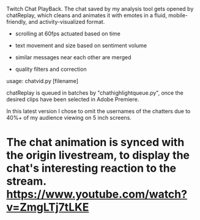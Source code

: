 Twitch Chat PlayBack. The chat saved by my analysis tool gets opened by chatReplay, which cleans and animates it with emotes in a fluid, mobile-friendly, and activity-visualized format.

  - scrolling at 60fps actuated based on time

  - text movement and size based on sentiment volume
  
  - similar messages near each other are merged
  
  - quality filters and correction

usage: chatvid.py [filename]

chatReplay is queued in batches by "chathighlightqueue.py", once the desired clips have been selected in Adobe Premiere.

In this latest version I chose to omit the usernames of the chatters due to 40%+ of my audience viewing on 5 inch screens.

# The chat animation is synced with the origin livestream, to display the chat's interesting reaction to the stream. https://www.youtube.com/watch?v=ZmgLTj7tLKE
